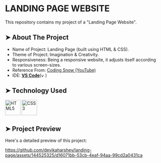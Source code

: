 # LANDING PAGE WEBSITE
This repository contains my project of a "Landing Page Website".

## ➤ About The Project
* Name of Project: Landing Page (built using HTML & CSS).
* Theme of Project: Imagination & Creativity.
* Responsiveness: Being a responsive website, it adjusts itself according to various screen-sizes.
* Reference From: <a href="https://www.youtube.com/c/CodingSnow">Coding Snow (YouTube)</a>
* IDE: <a href="https://code.visualstudio.com/"><b>VS Code</b></a>(<img src="https://cdn.icon-icons.com/icons2/2107/PNG/512/file_type_vscode_icon_130084.png" alt="vs-code" style="height:13px; width:13px;">)
  
## ➤ Technology Used
<a href="https://developer.mozilla.org/en-US/docs/Glossary/HTML5"><img src="https://cdn.iconscout.com/icon/free/png-256/free-html5-41-1175209.png?f=webp" alt="HTML5" style="height:50px; width:50px;"></a>
<a href="https://developer.mozilla.org/en-US/docs/Web/CSS"><img src="https://cdn.iconscout.com/icon/free/png-256/free-css3-10-1175238.png" alt="CSS3" style="height:50px; width:50px;"></a>

## ➤ Project Preview
Here's a detailed preview of this project:

https://github.com/devikaharshey/landing-page/assets/144525325/d16071bb-53cb-4eaf-94aa-99cd2a0431ca

